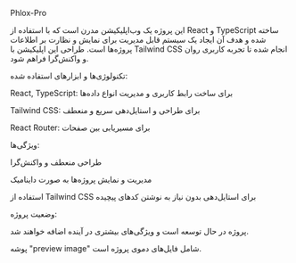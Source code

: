 Phlox-Pro

این پروژه یک وب‌اپلیکیشن مدرن است که با استفاده از React و TypeScript ساخته شده و هدف آن ایجاد یک سیستم قابل مدیریت برای نمایش و نظارت بر اطلاعات پروژه‌ها است. 
طراحی این اپلیکیشن با Tailwind CSS انجام شده تا تجربه کاربری روان و واکنش‌گرا فراهم شود.


تکنولوژی‌ها و ابزارهای استفاده شده:

React, TypeScript: برای ساخت رابط کاربری و مدیریت انواع داده‌ها

Tailwind CSS: برای طراحی و استایل‌دهی سریع و منعطف

React Router: برای مسیریابی بین صفحات

ویژگی‌ها:

طراحی منعطف و واکنش‌گرا

مدیریت و نمایش پروژه‌ها به صورت داینامیک

استفاده از Tailwind CSS برای استایل‌دهی بدون نیاز به نوشتن کدهای پیچیده


وضعیت پروژه:

پروژه در حال توسعه است و ویژگی‌های بیشتری در آینده اضافه خواهند شد.


پوشه "preview image" شامل فایل‌های دموی پروژه است.

